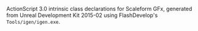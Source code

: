 ActionScript 3.0 intrinsic class declarations for Scaleform GFx, generated from Unreal Development Kit 2015-02 using FlashDevelop's `Tools/igen/igen.exe`.
